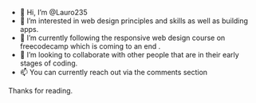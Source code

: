 - 👋 Hi, I’m @Lauro235
- 👀 I’m interested in web design principles and skills as well as building apps.
- 🌱 I’m currently following the responsive web design course on freecodecamp which is coming to an end .
- 💞️ I’m looking to collaborate with other people that are in their early stages of coding.
- 📫 You can currently reach out via the comments section

Thanks for reading.

<!---
Lauro235/Lauro235 is a ✨ special ✨ repository because its `README.md` (this file) appears on your GitHub profile.
You can click the Preview link to take a look at your changes.
--->
